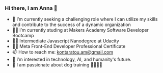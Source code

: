 ### Hi there, I am Anna 👋

- 🔭 I’m currently seeking a challenging role where I can utilize my skills and contribute to the success of a dynamic organization
- 👩‍🎓 I’m currently studing at Makers Academy Software Developer Bootcamp
- 👩‍🎓 Intermediate Javascript Nanodegree at Udacity
- 👩‍🎓 Meta Front-End Developer Professional Certificate
- 📫 How to reach me: kontaratou.am@gmail.com
- 👀 I’m interested in technology, AI, and humanity's future.
- 🐶 I am passionate about dog training 🦮🐕‍🦺🐩
